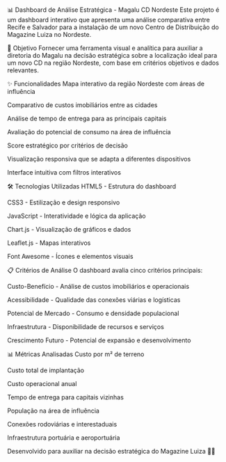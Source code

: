 📊 Dashboard de Análise Estratégica - Magalu CD Nordeste
Este projeto é um dashboard interativo que apresenta uma análise comparativa entre Recife e Salvador para a instalação de um novo Centro de Distribuição do Magazine Luiza no Nordeste.

🎯 Objetivo
Fornecer uma ferramenta visual e analítica para auxiliar a diretoria do Magalu na decisão estratégica sobre a localização ideal para um novo CD na região Nordeste, com base em critérios objetivos e dados relevantes.

✨ Funcionalidades
Mapa interativo da região Nordeste com áreas de influência

Comparativo de custos imobiliários entre as cidades

Análise de tempo de entrega para as principais capitais

Avaliação do potencial de consumo na área de influência

Score estratégico por critérios de decisão

Visualização responsiva que se adapta a diferentes dispositivos

Interface intuitiva com filtros interativos

🛠️ Tecnologias Utilizadas
HTML5 - Estrutura do dashboard

CSS3 - Estilização e design responsivo

JavaScript - Interatividade e lógica da aplicação

Chart.js - Visualização de gráficos e dados

Leaflet.js - Mapas interativos

Font Awesome - Ícones e elementos visuais

📋 Critérios de Análise
O dashboard avalia cinco critérios principais:

Custo-Benefício - Análise de custos imobiliários e operacionais

Acessibilidade - Qualidade das conexões viárias e logísticas

Potencial de Mercado - Consumo e densidade populacional

Infraestrutura - Disponibilidade de recursos e serviços

Crescimento Futuro - Potencial de expansão e desenvolvimento

📊 Métricas Analisadas
Custo por m² de terreno

Custo total de implantação

Custo operacional anual

Tempo de entrega para capitais vizinhas

População na área de influência

Conexões rodoviárias e interestaduais

Infraestrutura portuária e aeroportuária

Desenvolvido para auxiliar na decisão estratégica do Magazine Luiza 🛒📍
